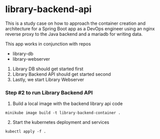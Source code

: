 # library-backend-api 

This is a study case on how to approach the container creation and architecture for a Spring Boot app as a DevOps engineer using an nginx reverse proxy to the Java backend and a mariadb for writing data.

This app works in conjunction with repos

* library-db
* library-webserver

1. Library DB should get started first
2. Library Backend API should get started second
3. Lastly, we start Library Webserver


### Step #2 to run Library Backend API
1. Build a local image with the backend library api code
```
minikube image build -t library-backend-container .
```

2. Start the kubernetes deployment and services
```
kubectl apply -f .
```
